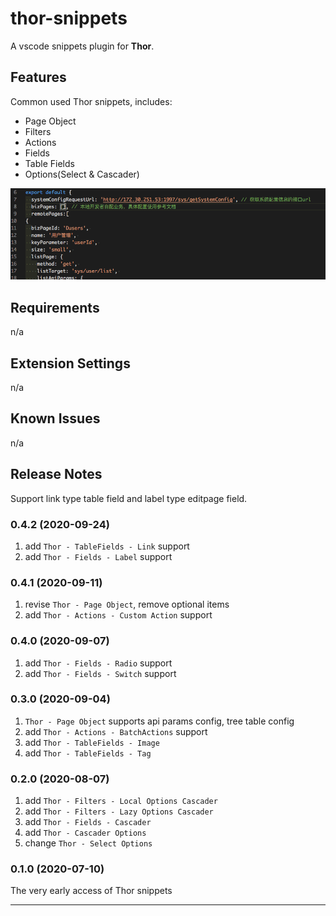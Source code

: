 # thor-snippets

A vscode snippets plugin for **Thor**.

## Features

Common used Thor snippets, includes:

* Page Object
* Filters
* Actions
* Fields
* Table Fields
* Options(Select & Cascader)

![preview](./assets/image/thor_snippets_preview.gif)

## Requirements

n/a

## Extension Settings

n/a

## Known Issues

n/a

## Release Notes

Support link type table field and label type editpage field.

### 0.4.2 (2020-09-24)

1. add `Thor - TableFields - Link` support
2. add `Thor - Fields - Label` support

### 0.4.1 (2020-09-11)

1. revise `Thor - Page Object`, remove optional items
2. add `Thor - Actions - Custom Action` support

### 0.4.0 (2020-09-07)

1. add `Thor - Fields - Radio` support
2. add `Thor - Fields - Switch` support

### 0.3.0 (2020-09-04)

1. `Thor - Page Object` supports api params config, tree table config
2. add `Thor - Actions - BatchActions` support
3. add `Thor - TableFields - Image`
4. add `Thor - TableFields - Tag`

### 0.2.0 (2020-08-07)

1. add `Thor - Filters - Local Options Cascader`
2. add `Thor - Filters - Lazy Options Cascader`
3. add `Thor - Fields - Cascader`
4. add `Thor - Cascader Options`
5. change `Thor - Select Options`

### 0.1.0 (2020-07-10)

The very early access of Thor snippets

-----------------------------------------------------------------------------------------------------------

